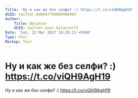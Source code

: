 ```yaml
---
Title: 'Ну и как же без селфи? :) https://t.co/viQH9AgH19'
UUID: twitter.840947794860990464
Author:
    Title: Balancer
    UUID: twitter.user.balancer73
Date: 'Sun, 12 Mar 2017 18:29:13 +0300'
Type: Post
Markup: Text
---
```


# Ну и как же без селфи? :) https://t.co/viQH9AgH19

Ну и как же без селфи? :) https://t.co/viQH9AgH19
